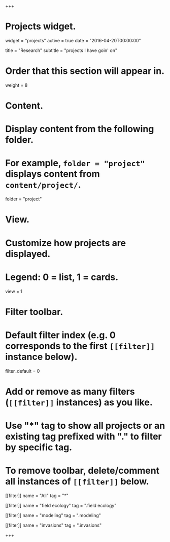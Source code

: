 +++
# Projects widget.
widget = "projects"
active = true
date = "2016-04-20T00:00:00"

title = "Research"
subtitle = "projects I have goin' on"

# Order that this section will appear in.
weight = 8

# Content.
# Display content from the following folder.
# For example, `folder = "project"` displays content from `content/project/`.
folder = "project"

# View.
# Customize how projects are displayed.
# Legend: 0 = list, 1 = cards.
view = 1

# Filter toolbar.

# Default filter index (e.g. 0 corresponds to the first `[[filter]]` instance below).
filter_default = 0

# Add or remove as many filters (`[[filter]]` instances) as you like.
# Use "*" tag to show all projects or an existing tag prefixed with "." to filter by specific tag.
# To remove toolbar, delete/comment all instances of `[[filter]]` below.
[[filter]]
  name = "All"
  tag = "*"

[[filter]]
  name = "field ecology"
  tag = ".field ecology"

[[filter]]
  name = "modeling"
  tag = ".modeling"

[[filter]]
  name = "invasions"
  tag = ".invasions"

+++
